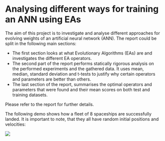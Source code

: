 # Analysing different ways for training an ANN using EAs

The aim of this project is to investigate and analyse different approaches for evolving weights of an artificial neural network (ANN). The report could be split in the following main sections:

* The first section looks at what Evolutionary Algorithms (EAs) are and investigates the different EA operators.
* The second part of the report performs statically rigorous analysis on the performed experiments and the gathered data. It uses mean, median, standard deviation and t-tests to justify why certain operators and parameters are better than others.
* The last section of the report, summarises the optimal operators and parameters that were found and their mean scores on both test and training datasets.

Please refer to the report for further details.

The following demo shows how a fleet of 8 spaceships are successfully landed. It is important to note, that they all have random initial positions and velocities:

![](https://bitbucket.org/dimitarshr/mlp-trained-with-ea-to-land-a-spaceship/raw/1c53e650ccbeb011ef33ab0d7e3e3a504c9ee061/demo.gif)
